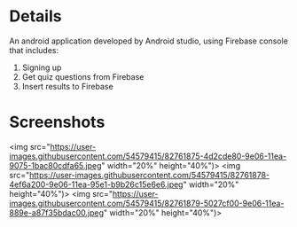 # Details
An android application developed by Android studio, using Firebase console that includes:
1. Signing up
2. Get quiz questions from Firebase
3. Insert results to Firebase


# Screenshots
<img src="https://user-images.githubusercontent.com/54579415/82761875-4d2cde80-9e06-11ea-9075-1bac80cdfa65.jpeg"  width="20%" height="40%")>  <img src="https://user-images.githubusercontent.com/54579415/82761878-4ef6a200-9e06-11ea-95e1-b9b26c15e6e6.jpeg"  width="20%" height="40%")>  <img src="https://user-images.githubusercontent.com/54579415/82761879-5027cf00-9e06-11ea-889e-a87f35bdac00.jpeg"  width="20%" height="40%")>
